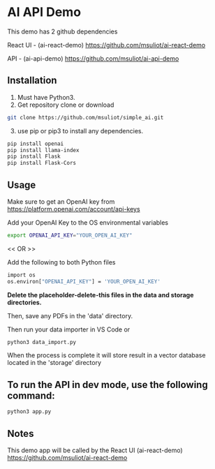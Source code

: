 # AI API Demo

This demo has 2 github dependencies

React UI - (ai-react-demo)
https://github.com/msuliot/ai-react-demo

API - (ai-api-demo)
https://github.com/msuliot/ai-api-demo

## Installation

1. Must have Python3.
2. Get repository clone or download
```bash
git clone https://github.com/msuliot/simple_ai.git 
```
3. use pip or pip3 to install any dependencies.
```bash
pip install openai
pip install llama-index
pip install Flask
pip install Flask-Cors
```

## Usage

Make sure to get an OpenAI key from https://platform.openai.com/account/api-keys

Add your OpenAI Key to the OS environmental variables
```bash
export OPENAI_API_KEY="YOUR_OPEN_AI_KEY"
```
<< OR >>

Add the following to both Python files
```bash
import os
os.environ["OPENAI_API_KEY"] = 'YOUR_OPEN_AI_KEY'
```

**Delete the placeholder-delete-this files in the data and storage directories.**

Then, save any PDFs in the 'data' directory.

Then run your data importer in VS Code or
```bash
python3 data_import.py
```
When the process is complete it will store result in a vector database located in the 'storage' directory

## To run the API in dev mode, use the following command:

```bash
python3 app.py
```

## Notes

This demo app will be called by the React UI
(ai-react-demo) https://github.com/msuliot/ai-react-demo

